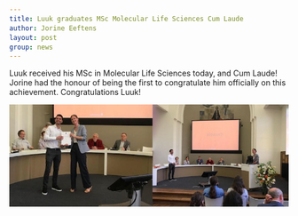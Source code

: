 ```yaml
---
title: Luuk graduates MSc Molecular Life Sciences Cum Laude
author: Jorine Eeftens
layout: post
group: news
---
```


Luuk received his MSc in Molecular Life Sciences today, and Cum Laude! Jorine had the honour of being the first to congratulate him officially on this achievement. Congratulations Luuk!

![luukgrad](/static/img/news/luukgrad.jpg "luukgrad")

